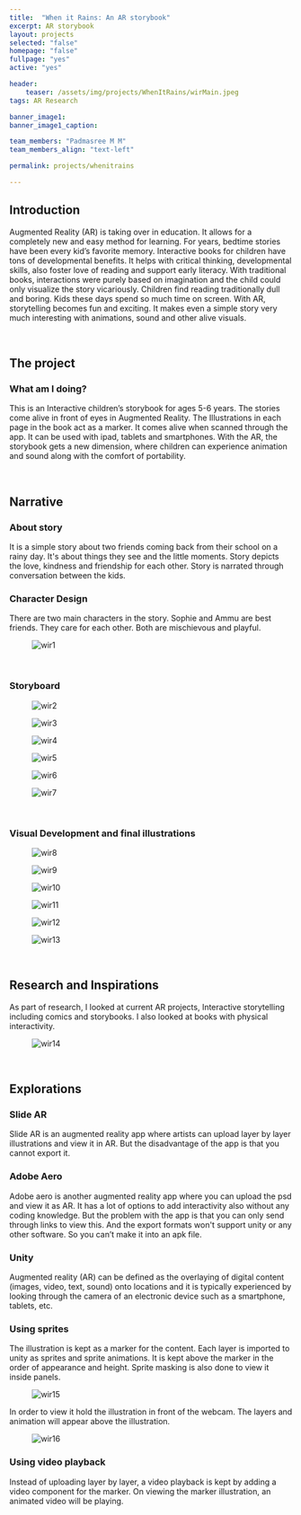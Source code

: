 ```yaml
---
title:  "When it Rains: An AR storybook"
excerpt: AR storybook
layout: projects
selected: "false"
homepage: "false"
fullpage: "yes"
active: "yes"

header:
    teaser: /assets/img/projects/WhenItRains/wirMain.jpeg
tags: AR Research

banner_image1: 
banner_image1_caption:

team_members: "Padmasree M M"
team_members_align: "text-left"

permalink: projects/whenitrains

--- 
```


## Introduction

Augmented Reality (AR) is taking over in education. It allows for a completely new and easy method for learning. For years, bedtime stories have been every kid’s favorite memory. Interactive books for children have tons of developmental benefits. It helps with critical thinking, developmental skills, also foster love of reading and support early literacy.  With traditional books, interactions were purely based on imagination and the child could only visualize the story vicariously. Children find reading traditionally dull and boring. Kids these days spend so much time on screen. With AR, storytelling becomes fun and exciting. It makes even a simple story very much interesting with animations, sound and other alive visuals.

<br>

## The project

### What am I doing?

This is an Interactive children’s storybook for ages 5-6 years. The stories come alive in front of eyes in Augmented Reality. The Illustrations in each page in the book act as a marker. It comes alive when scanned through the app. It can be used with ipad, tablets and smartphones. With the AR, the storybook gets a new dimension, where children can experience animation and sound along with the comfort of portability.

<br>

## Narrative

### About story

It is a simple story about two friends coming back from their school on a rainy day. It's about things they see and the little moments. Story depicts the love, kindness and friendship for each other. Story is narrated through conversation between the kids.

### Character Design

There are two main characters in the story. Sophie and Ammu are best friends. They care for each other. Both are mischievous and playful.

<figure class="align-center" style="width:100%;">
  <img src="{{ site.url }}{{ site.baseurl }}/assets/img/projects/WhenItRains/wir1.jpg" alt="wir1">
</figure>

<br>

### Storyboard

<figure class="align-center" style="width:100%;">
  <img src="{{ site.url }}{{ site.baseurl }}/assets/img/projects/WhenItRains/wir2.jpg" alt="wir2">
</figure>

<figure class="align-center" style="width:100%;">
  <img src="{{ site.url }}{{ site.baseurl }}/assets/img/projects/WhenItRains/wir3.jpg" alt="wir3">
</figure>

<figure class="align-center" style="width:100%;">
  <img src="{{ site.url }}{{ site.baseurl }}/assets/img/projects/WhenItRains/wir4.jpg" alt="wir4">
</figure>

<figure class="align-center" style="width:100%;">
  <img src="{{ site.url }}{{ site.baseurl }}/assets/img/projects/WhenItRains/wir5.jpg" alt="wir5">
</figure>

<figure class="align-center" style="width:100%;">
  <img src="{{ site.url }}{{ site.baseurl }}/assets/img/projects/WhenItRains/wir6.jpg" alt="wir6">
</figure>

<figure class="align-center" style="width:100%;">
  <img src="{{ site.url }}{{ site.baseurl }}/assets/img/projects/WhenItRains/wir7.jpg" alt="wir7">
</figure>

<br>

### Visual Development and final illustrations

<figure class="align-center" style="width:100%;">
  <img src="{{ site.url }}{{ site.baseurl }}/assets/img/projects/WhenItRains/wir8.jpg" alt="wir8">
</figure>

<figure class="align-center" style="width:100%;">
  <img src="{{ site.url }}{{ site.baseurl }}/assets/img/projects/WhenItRains/wir9.jpg" alt="wir9">
</figure>

<figure class="align-center" style="width:100%;">
  <img src="{{ site.url }}{{ site.baseurl }}/assets/img/projects/WhenItRains/wir10.jpg" alt="wir10">
</figure>

<figure class="align-center" style="width:100%;">
  <img src="{{ site.url }}{{ site.baseurl }}/assets/img/projects/WhenItRains/wir11.jpg" alt="wir11">
</figure>

<figure class="align-center" style="width:100%;">
  <img src="{{ site.url }}{{ site.baseurl }}/assets/img/projects/WhenItRains/wir12.jpg" alt="wir12">
</figure>

<figure class="align-center" style="width:100%;">
  <img src="{{ site.url }}{{ site.baseurl }}/assets/img/projects/WhenItRains/wir13.jpg" alt="wir13">
</figure>

<br>

## Research and Inspirations

As part of research, I looked at current AR projects, Interactive storytelling including comics and storybooks. I also looked at books with physical interactivity.

<figure class="align-center" style="width:100%;">
  <img src="{{ site.url }}{{ site.baseurl }}/assets/img/projects/WhenItRains/wir14.jpg" alt="wir14">
</figure>

<br>

## Explorations

### Slide AR

Slide AR is an augmented reality app where artists can upload layer by layer illustrations and view it in AR. But the disadvantage of the app is that you cannot export it.

### Adobe Aero

Adobe aero is another augmented reality app where you can upload the psd and view it as AR. It has a lot of options to add interactivity also without any coding knowledge. But the problem with the app is that you can only send through links to view this. And the export formats won't support unity or any other software. So you can’t make it into an apk file.

### Unity

Augmented reality (AR) can be defined as the overlaying of digital content (images, video, text, sound) onto locations and it is typically experienced by looking through the camera of an electronic device such as a smartphone, tablets, etc.

### Using sprites

The illustration is kept as a marker for the content. Each layer is imported to unity as sprites and sprite animations. It is kept above the marker in the order of appearance and height. Sprite masking is also done to view it inside panels.

<figure class="align-center" style="width:100%;">
  <img src="{{ site.url }}{{ site.baseurl }}/assets/img/projects/WhenItRains/wir15.png" alt="wir15">
</figure>

In order to view it hold the illustration in front of the webcam. The layers and animation will appear above the illustration.

<figure class="align-center" style="width:100%;">
  <img src="{{ site.url }}{{ site.baseurl }}/assets/img/projects/WhenItRains/wir16.png" alt="wir16">
</figure>

### Using video playback

Instead of uploading layer by layer, a video playback is kept by adding a video component for the marker. On viewing the marker illustration, an animated video will be playing.





